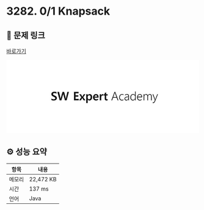 # 3282. 0/1 Knapsack

## 🔗 문제 링크

[바로가기](https://swexpertacademy.com/main/code/problem/problemDetail.do?contestProbId=AWBJAVpqrzQDFAWr)

![SWEA 로고](../../images/swea.jpg)

## ⚙️ 성능 요약

| 항목   | 내용      |
| ------ | --------- |
| 메모리 | 22,472 KB |
| 시간   | 137 ms    |
| 언어   | Java      |
